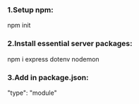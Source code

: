 ### 1.Setup npm:
npm init

### 2.Install essential server packages:
npm i express dotenv nodemon

### 3.Add in package.json:
"type": "module"

